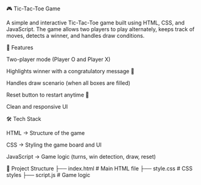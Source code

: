 🎮 Tic-Tac-Toe Game

A simple and interactive Tic-Tac-Toe game built using HTML, CSS, and JavaScript. The game allows two players to play alternately, keeps track of moves, detects a winner, and handles draw conditions.

🚀 Features

Two-player mode (Player O and Player X)

Highlights winner with a congratulatory message 🎉

Handles draw scenario (when all boxes are filled)

Reset button to restart anytime 🔄

Clean and responsive UI

🛠️ Tech Stack

HTML → Structure of the game

CSS → Styling the game board and UI

JavaScript → Game logic (turns, win detection, draw, reset)

📂 Project Structure
├── index.html   # Main HTML file
├── style.css    # CSS styles
├── script.js    # Game logic
